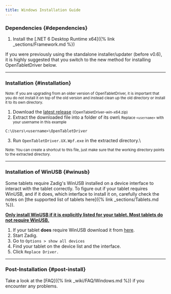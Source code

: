 ```yaml
---
title: Windows Installation Guide
---
```


### Dependencies {#dependencies}

1. Install the [.NET 6 Desktop Runtime x64]({% link _sections/Framework.md %})

<p class="text-muted">
If you were previously using the standalone installer/updater (before v0.6), it is highly suggested that you switch
to the new method for installing OpenTabletDriver below.
</p>

---

### Installation {#installation}
<small class="text-muted">
Note: If you are upgrading from an older version of OpenTabletDriver, it is important that you do not
install it on top of the old version and instead clean up the old directory or install it to its own
directory.
</small>

1. Download the [latest release](https://github.com/OpenTabletDriver/OpenTabletDriver/releases/latest/download/OpenTabletDriver.deb) <small class="text-muted">(OpenTabletDriver-win-x64.zip)</small>
2. Extract the downloaded file into a folder of its own\\
<small class="ms-3 text-muted">Replace `<username>` with your username in this example</small>
```
C:\Users\<username>\OpenTabletDriver
```
3. Run `OpenTabletDriver.UX.Wpf.exe` in the extracted directory.\\
<small class="ms-3 text-muted">
Note: You can create a shortcut to this file, just make sure that the working directory points
to the extracted directory.
</small>

---

### Installation of WinUSB {#winusb}
Some tablets require Zadig's WinUSB installed on a device interface to interact with the tablet correctly. To figure out if your
tablet requires WinUSB, and if it does, which interface to install it on, carefully check the notes on [the supported list of tablets here]({% link _sections/Tablets.md %}).

**<u>Only install WinUSB if it is explicitly listed for your tablet. Most tablets do not require WinUSB.</u>**

1. If your tablet **does** require WinUSB download it from [here](https://github.com/pbatard/libwdi/releases/download/b755/zadig-2.6.exe).
2. Start Zadig.
3. Go to `Options > show all devices`
4. Find your tablet on the device list and the interface.
5. Click `Replace Driver.`

---

### Post-Installation {#post-install}
Take a look at the [FAQ]({% link _wiki/FAQ/Windows.md %}) if you encounter any problems.

